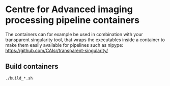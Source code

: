 # Centre for Advanced imaging processing pipeline containers

The containers can for example be used in combination with your transparent singularity tool, that wraps the executables inside a container to make them easily available for pipelines such as nipype:
https://github.com/CAIsr/transparent-singularity/

## Build containers
```
./build_*.sh
```
